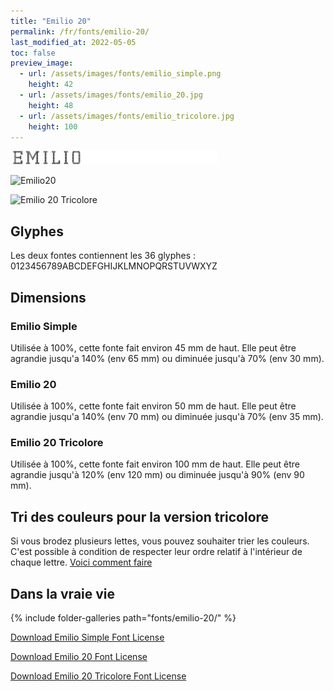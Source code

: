 ```yaml
---
title: "Emilio 20"
permalink: /fr/fonts/emilio-20/
last_modified_at: 2022-05-05
toc: false
preview_image:
  - url: /assets/images/fonts/emilio_simple.png
    height: 42 
  - url: /assets/images/fonts/emilio_20.jpg
    height: 48
  - url: /assets/images/fonts/emilio_tricolore.jpg
    height: 100  
---
```


<img 
     src="/assets/images/fonts/emilio_simple.png"
     alt="Emilio20" height="22">


<img 
     src="/assets/images/fonts/emilio_20.jpg"
     alt="Emilio20" height="24">
     
<img 
     src="/assets/images/fonts/emilio_tricolore.jpg"
     alt="Emilio 20 Tricolore" height="50">

## Glyphes
Les deux fontes contiennent les 36 glyphes :
0123456789ABCDEFGHIJKLMNOPQRSTUVWXYZ

## Dimensions

###  Emilio Simple

Utilisée à 100%, cette fonte fait environ 45 mm de haut.
Elle peut être agrandie jusqu'a 140% (env 65 mm) ou diminuée jusqu'à 70% (env 30 mm).

### Emilio 20
Utilisée à 100%, cette fonte fait environ 50 mm de haut.
Elle peut être agrandie jusqu'a 140% (env 70 mm) ou diminuée jusqu'à 70% (env 35 mm).
### Emilio 20 Tricolore
Utilisée à 100%, cette fonte fait environ  100 mm de haut.
Elle peut être agrandie jusqu'à 120% (env 120 mm) ou diminuée jusqu'à 90% (env 90 mm).

## Tri des couleurs pour la version tricolore
Si vous brodez plusieurs lettes, vous pouvez souhaiter trier les couleurs. C'est possible à condition de respecter leur ordre relatif à l'intérieur de chaque lettre. [Voici comment faire](https://inkstitch.org/fr/docs/lettering/#tri-des-couleurs)


## Dans la vraie vie
{% include folder-galleries path="fonts/emilio-20/" %}

[Download Emilio Simple Font License](https://github.com/inkstitch/inkstitch/tree/main/fonts/emilio_simple/LICENSE)

[Download Emilio 20 Font License](https://github.com/inkstitch/inkstitch/tree/main/fonts/emilio_20/LICENSE)

[Download Emilio 20 Tricolore Font License](https://github.com/inkstitch/inkstitch/tree/main/fonts/emilio_20_tricolore/LICENSE)





